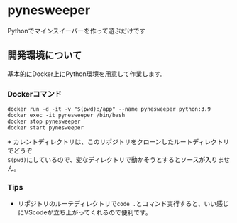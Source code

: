 # pynesweeper
Pythonでマインスイーパーを作って遊ぶだけです

## 開発環境について
基本的にDocker上にPython環境を用意して作業します。

### Dockerコマンド
```Shell
docker run -d -it -v "$(pwd):/app" --name pynesweeper python:3.9
docker exec -it pynesweeper /bin/bash
docker stop pynesweeper
docker start pynesweeper
```
※ カレントディレクトリは、このリポジトリをクローンしたルートディレクトリでどうぞ<br>
`$(pwd)`にしているので、変なディレクトリで動かそうとするとソースが入りません。

### Tips
- リポジトリのルーテディレクトリで`code .`とコマンド実行すると、いい感じにVScodeが立ち上がってくれるので便利です。

